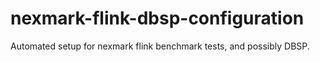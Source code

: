 # nexmark-flink-dbsp-configuration
Automated setup for nexmark flink benchmark tests, and possibly DBSP.
